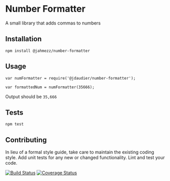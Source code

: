 Number Formatter
=========

A small library that adds commas to numbers

## Installation

  `npm install @jahmezz/number-formatter`

## Usage

    var numFormatter = require('@jdaudier/number-formatter');

    var formattedNum = numFormatter(35666);
  
  
  Output should be `35,666`


## Tests

  `npm test`

## Contributing

In lieu of a formal style guide, take care to maintain the existing coding style. Add unit tests for any new or changed functionality. Lint and test your code.


[![Build Status](https://travis-ci.org/jahmezz/number-formatter.svg?branch=master)](https://travis-ci.org/jahmezz/number-formatter) [![Coverage Status](https://coveralls.io/repos/github/jahmezz/number-formatter/badge.svg?branch=master)](https://coveralls.io/github/jahmezz/number-formatter?branch=master)

